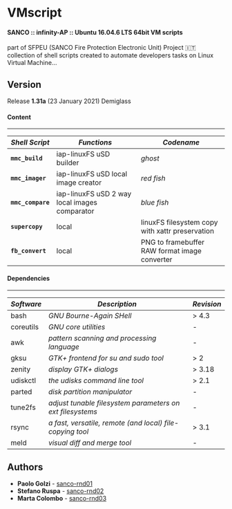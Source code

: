 # VMscript

#### SANCO :: infinity-AP :: Ubuntu 16.04.6 LTS 64bit VM scripts
part of SFPEU (SANCO Fire Protection Electronic Unit) Project :it:  
collection of shell scripts created to automate developers tasks on Linux Virtual Machine...  

## Version
Release **1.31a** (23 January 2021) Demiglass  
#### Content
***
| *Shell Script* | *Functions* | *Codename* |
| -- | -- | -- |
| **`mmc_build`** | iap-linuxFS uSD builder | *ghost* |
| **`mmc_imager`** | iap-linuxFS uSD local image creator | *red fish* |
| **`mmc_compare`** | iap-linuxFS uSD 2 way local images comparator | *blue fish* |
| **`supercopy`** | local | linuxFS filesystem copy with xattr preservation | *died paradigma* |
| **`fb_convert`** | local | PNG to framebuffer RAW format image converter | *men at work* |

#### Dependencies
***
| *Software* | *Description* | *Revision* |
| -- | -- | -- |
| bash | *GNU Bourne-Again SHell* | > 4.3 |
| coreutils | *GNU core utilities* | - |
| awk | *pattern scanning and processing language* | - |
| gksu | *GTK+ frontend for su and sudo tool* | > 2 |
| zenity | *display GTK+ dialogs* | > 3.18 |
| udiskctl | *the udisks command line tool* | > 2.1 |
| parted | *disk partition manipulator* | - |
| tune2fs | *adjust tunable filesystem parameters on ext filesystems* | - |
| rsync | *a fast, versatile, remote (and local) file-copying tool* | > 3.1 |
| meld | *visual diff and merge tool* | - |

## Authors
- **Paolo Golzi**  -  [sanco-rnd01](https://github.com/sanco-rnd01)  
- **Stefano Ruspa**  -  [sanco-rnd02](https://github.com/sanco-rnd02)  
- **Marta Colombo**  -  [sanco-rnd03](https://github.com/sanco-rnd03)  

<!-- 200525 EOF -->﻿
